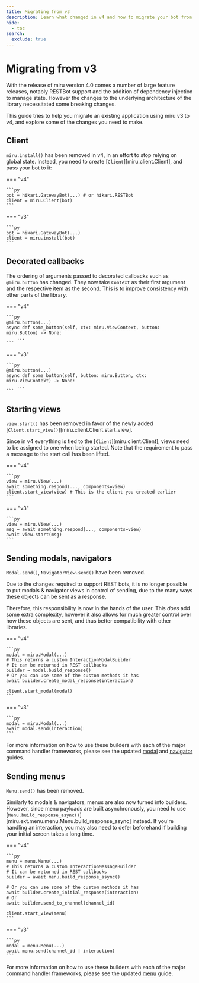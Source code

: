 ```yaml
---
title: Migrating from v3
description: Learn what changed in v4 and how to migrate your bot from v3!
hide:
  - toc
search:
  exclude: true
---
```


# Migrating from v3

With the release of miru version 4.0 comes a number of large feature releases, notably RESTBot support and the addition of dependency injection to manage state. However the changes to the underlying architecture of the library necessitated some breaking changes.

This guide tries to help you migrate an existing application using miru v3 to v4, and explore some of the changes you need to make.

## Client

`miru.install()` has been removed in v4, in an effort to stop relying on global state. Instead, you need to create [`Client`][miru.client.Client], and pass your bot to it:

=== "v4"

    ```py
    bot = hikari.GatewayBot(...) # or hikari.RESTBot
    client = miru.Client(bot)
    ```

=== "v3"

    ```py
    bot = hikari.GatewayBot(...)
    client = miru.install(bot)
    ```

## Decorated callbacks

The ordering of arguments passed to decorated callbacks such as `@miru.button` has changed. They now take `Context` as their first argument and the respective item as the second. This is to improve consistency with other parts of the library.

=== "v4"

    ```py
    @miru.button(...)
    async def some_button(self, ctx: miru.ViewContext, button: miru.Button) -> None:
        ...
    ```

=== "v3"

    ```py
    @miru.button(...)
    async def some_button(self, button: miru.Button, ctx: miru.ViewContext) -> None:
        ...
    ```

## Starting views

`view.start()` has been removed in favor of the newly added [`Client.start_view()`][miru.client.Client.start_view].

Since in v4 everything is tied to the [`Client`][miru.client.Client], views need to be assigned to one when being started. Note that the requirement to pass a message to the start call has been lifted.

=== "v4"

    ```py
    view = miru.View(...)
    await something.respond(..., components=view)
    client.start_view(view) # This is the client you created earlier
    ```

=== "v3"

    ```py
    view = miru.View(...)
    msg = await something.respond(..., components=view)
    await view.start(msg)
    ```

## Sending modals, navigators

`Modal.send()`, `NavigatorView.send()` have been removed.

Due to the changes required to support REST bots, it is no longer possible to put modals & navigator views in control of sending, due to the many ways these objects can be sent as a response.

Therefore, this responsibility is now in the hands of the user. This *does* add some extra complexity, however it also allows for much greater control over how these objects are sent, and thus better compatibility with other libraries.

=== "v4"

    ```py
    modal = miru.Modal(...)
    # This returns a custom InteractionModalBuilder
    # It can be returned in REST callbacks
    builder = modal.build_response()
    # Or you can use some of the custom methods it has
    await builder.create_modal_response(interaction)

    client.start_modal(modal)
    ```

=== "v3"

    ```py
    modal = miru.Modal(...)
    await modal.send(interaction)
    ```

For more information on how to use these builders with each of the major command handler frameworks, please see the updated [modal](./modals.md) and [navigator](./navigators.md) guides.

## Sending menus

`Menu.send()` has been removed.

Similarly to modals & navigators, menus are also now turned into builders. However, since menu payloads are built asynchronously, you need to use [`Menu.build_response_async()`][miru.ext.menu.menu.Menu.build_response_async] instead. If you're handling an interaction, you may also need to defer beforehand if building your initial screen takes a long time.

=== "v4"

    ```py
    menu = menu.Menu(...)
    # This returns a custom InteractionMessageBuilder
    # It can be returned in REST callbacks
    builder = await menu.build_response_async()

    # Or you can use some of the custom methods it has
    await builder.create_initial_response(interaction)
    # Or
    await builder.send_to_channel(channel_id)

    client.start_view(menu)
    ```

=== "v3"

    ```py
    modal = menu.Menu(...)
    await menu.send(channel_id | interaction)
    ```

For more information on how to use these builders with each of the major command handler frameworks, please see the updated [menu](./menus.md) guide.
